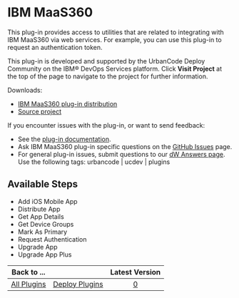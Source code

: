 
IBM MaaS360
===========

This plug-in provides access to utilities that are related to integrating with IBM MaaS360 via web services. For example, you can use this plug-in to request an authentication token.

This plug-in is developed and supported by the UrbanCode Deploy Community on the IBM® DevOps Services platform. Click **Visit Project** at the top of the page to navigate to the project for further information.

Downloads:

* [IBM MaaS360 plug-in distribution](https://github.com/UrbanCode/IBM-MaaS360-UCD/releases)
* [Source project](https://github.com/UrbanCode/IBM-MaaS360-UCD)

If you encounter issues with the plug-in, or want to send feedback:

* See the [plug-in documentation](https://github.com/UrbanCode/IBM-MaaS360-UCD/tree/master/doc).
* Ask IBM MaaS360 plug-in specific questions on the [GitHub Issues](https://github.com/UrbanCode/IBM-MaaS360-UCD/issues) page.
* For general plug-in issues, submit questions to our [dW Answers page](https://developer.ibm.com/answers/smart-spaces/23/urbancode.html). Use the following tags: urbancode | ucdev | plugins


Available Steps
---------------

* Add iOS Mobile App
* Distribute App
* Get App Details
* Get Device Groups
* Mark As Primary
* Request Authentication
* Upgrade App
* Upgrade App Plus



|Back to ...||Latest Version|
| :---: | :---: | :---: |
|[All Plugins](../../index.md)|[Deploy Plugins](../README.md)|[0]()|
